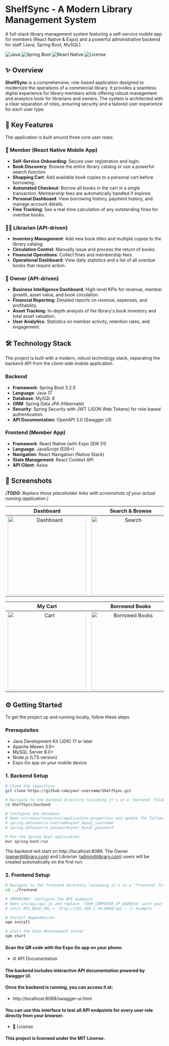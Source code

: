# ShelfSync - A Modern Library Management System

A full-stack library management system featuring a self-service mobile app for members (React Native & Expo) and a powerful administrative backend for staff (Java, Spring Boot, MySQL).

![Java](https://img.shields.io/badge/Java-17-blue) ![Spring Boot](https://img.shields.io/badge/Spring%20Boot-3.2.5-brightgreen) ![React Native](https://img.shields.io/badge/React%20Native-0.74-blueviolet) ![License](https://img.shields.io/badge/License-MIT-green)

## ✨ Overview

**ShelfSync** is a comprehensive, role-based application designed to modernize the operations of a commercial library. It provides a seamless digital experience for library members while offering robust management and analytics tools for librarians and owners. The system is architected with a clear separation of roles, ensuring security and a tailored user experience for each user type.

## 🚀 Key Features

The application is built around three core user roles:

### 👤 Member (React Native Mobile App)
*   **Self-Service Onboarding**: Secure user registration and login.
*   **Book Discovery**: Browse the entire library catalog or use a powerful search function.
*   **Shopping Cart**: Add available book copies to a personal cart before borrowing.
*   **Automated Checkout**: Borrow all books in the cart in a single transaction. Membership fees are automatically handled if expired.
*   **Personal Dashboard**: View borrowing history, payment history, and manage account details.
*   **Fine Tracking**: See a real-time calculation of any outstanding fines for overdue books.

### 🧑‍💼 Librarian (API-driven)
*   **Inventory Management**: Add new book titles and multiple copies to the library catalog.
*   **Circulation Control**: Manually issue and process the return of books.
*   **Financial Operations**: Collect fines and membership fees.
*   **Operational Dashboard**: View daily statistics and a list of all overdue books that require action.

### 👑 Owner (API-driven)
*   **Business Intelligence Dashboard**: High-level KPIs for revenue, member growth, asset value, and book circulation.
*   **Financial Reporting**: Detailed reports on revenue, expenses, and profitability.
*   **Asset Tracking**: In-depth analysis of the library's book inventory and total asset valuation.
*   **User Analytics**: Statistics on member activity, retention rates, and engagement.

## 🛠️ Technology Stack

The project is built with a modern, robust technology stack, separating the backend API from the client-side mobile application.

### Backend
*   **Framework**: Spring Boot 3.2.5
*   **Language**: Java 17
*   **Database**: MySQL 8
*   **ORM**: Spring Data JPA (Hibernate)
*   **Security**: Spring Security with JWT (JSON Web Tokens) for role-based authentication.
*   **API Documentation**: OpenAPI 3.0 (Swagger UI)

### Frontend (Member App)
*   **Framework**: React Native (with Expo SDK 51)
*   **Language**: JavaScript (ES6+)
*   **Navigation**: React Navigation (Native Stack)
*   **State Management**: React Context API
*   **API Client**: Axios

## 📸 Screenshots

*(**TODO**: Replace these placeholder links with screenshots of your actual running application.)*

| Dashboard | Search & Browse | Book Details |
| :---: | :---: | :---: |
| <img src="URL_TO_YOUR_DASHBOARD_SCREENSHOT.png" alt="Dashboard" width="250"/> | <img src="URL_TO_YOUR_SEARCH_SCREENSHOT.png" alt="Search" width="250"/> | <img src="URL_TO_YOUR_DETAILS_SCREENSHOT.png" alt="Book Details" width="250"/> |

| My Cart | Borrowed Books | Payment History |
| :---: | :---: | :---: |
| <img src="URL_TO_YOUR_CART_SCREENSHOT.png" alt="Cart" width="250"/> | <img src="URL_TO_YOUR_BORROWED_SCREENSHOT.png" alt="Borrowed Books" width="250"/> | <img src="URL_TO_YOUR_PAYMENT_SCREENSHOT.png" alt="Payment History" width="250"/> |


## ⚙️ Getting Started

To get the project up and running locally, follow these steps.

### Prerequisites
*   Java Development Kit (JDK) 17 or later
*   Apache Maven 3.6+
*   MySQL Server 8.0+
*   Node.js (LTS version)
*   Expo Go app on your mobile device

### 1. Backend Setup
```bash
# Clone the repository
git clone https://github.com/your-username/ShelfSync.git

# Navigate to the backend directory (assuming it's in a 'backend' folder)
cd ShelfSync/backend

# Configure the database
# Open src/main/resources/application.properties and update the following lines with your MySQL credentials:
# spring.datasource.username=your_mysql_username
# spring.datasource.password=your_mysql_password

# Run the Spring Boot application
mvn spring-boot:run
```

The backend will start on http://localhost:8088. 
The Owner (owner@library.com) and Librarian (admin@library.com) users will be created automatically on the first run.

### 2. Frontend Setup
```bash
# Navigate to the frontend directory (assuming it's in a 'frontend' folder)
cd ../frontend

# IMPORTANT: Configure the API endpoint
# Open src/api/api.js and replace 'YOUR_COMPUTER_IP_ADDRESS' with your computer's local IP address.
# const API_BASE_URL = 'http://192.168.1.10:8088/api'; // Example

# Install dependencies
npm install

# Start the Expo development server
npm start
```


#### Scan the QR code with the Expo Go app on your phone.
- 🌐 API Documentation
#### The backend includes interactive API documentation powered by Swagger UI. 
#### Once the backend is running, you can access it at:
- http://localhost:8088/swagger-ui.html
#### You can use this interface to test all API endpoints for every user role directly from your browser.
- 📄 License
#### This project is licensed under the MIT License.
